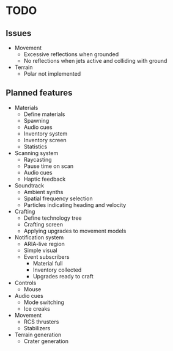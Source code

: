 # TODO
## Issues
- Movement
  - Excessive reflections when grounded
  - No reflections when jets active and colliding with ground
- Terrain
  - Polar not implemented

## Planned features
- Materials
  - Define materials
  - Spawning
  - Audio cues
  - Inventory system
  - Inventory screen
  - Statistics
- Scanning system
  - Raycasting
  - Pause time on scan
  - Audio cues
  - Haptic feedback
- Soundtrack
  - Ambient synths
  - Spatial frequency selection
  - Particles indicating heading and velocity
- Crafting
  - Define technology tree
  - Crafting screen
  - Applying upgrades to movement models
- Notification system
  - ARIA-live region
  - Simple visual
  - Event subscribers
    - Material full
    - Inventory collected
    - Upgrades ready to craft
- Controls
  - Mouse
- Audio cues
  - Mode switching
  - Ice creaks
- Movement
  - RCS thrusters
  - Stabilizers
- Terrain generation
  - Crater generation
